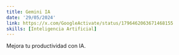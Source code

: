 ```yaml
---
title: Gemini IA
date: '29/05/2024'
link: https://x.com/GoogleActivate/status/1796462063671468155
skills: [Inteligencia Artificial]
---
```


Mejora tu productividad con IA.